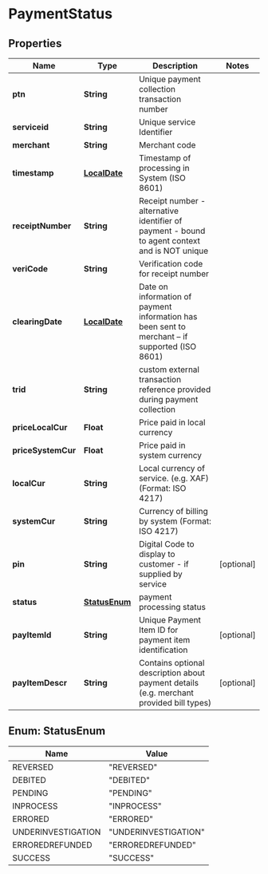 # PaymentStatus

## Properties
Name | Type | Description | Notes
------------ | ------------- | ------------- | -------------
**ptn** | **String** | Unique payment collection transaction number | 
**serviceid** | **String** | Unique  service Identifier | 
**merchant** | **String** | Merchant code | 
**timestamp** | [**LocalDate**](LocalDate.md) | Timestamp of processing in  System (ISO 8601) | 
**receiptNumber** | **String** | Receipt number - alternative identifier of payment - bound to agent context and is NOT unique | 
**veriCode** | **String** | Verification code for receipt number | 
**clearingDate** | [**LocalDate**](LocalDate.md) | Date on information of payment information has been sent to merchant – if supported (ISO 8601) | 
**trid** | **String** | custom external transaction reference provided during payment collection | 
**priceLocalCur** | **Float** | Price paid in local currency | 
**priceSystemCur** | **Float** | Price paid in system currency | 
**localCur** | **String** | Local currency of service. (e.g. XAF) (Format: ISO 4217) | 
**systemCur** | **String** | Currency of billing by  system (Format: ISO 4217) | 
**pin** | **String** | Digital Code to display to customer - if supplied by service |  [optional]
**status** | [**StatusEnum**](#StatusEnum) | payment processing status | 
**payItemId** | **String** | Unique  Payment Item ID for payment item identification |  [optional]
**payItemDescr** | **String** | Contains optional description about payment details (e.g. merchant provided bill types) |  [optional]

<a name="StatusEnum"></a>
## Enum: StatusEnum
Name | Value
---- | -----
REVERSED | &quot;REVERSED&quot;
DEBITED | &quot;DEBITED&quot;
PENDING | &quot;PENDING&quot;
INPROCESS | &quot;INPROCESS&quot;
ERRORED | &quot;ERRORED&quot;
UNDERINVESTIGATION | &quot;UNDERINVESTIGATION&quot;
ERROREDREFUNDED | &quot;ERROREDREFUNDED&quot;
SUCCESS | &quot;SUCCESS&quot;
